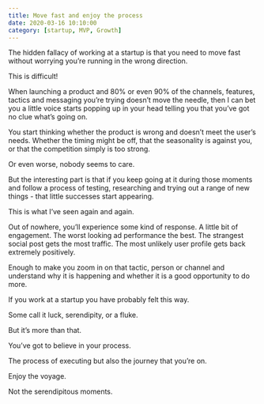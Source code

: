 ```yaml
---
title: Move fast and enjoy the process
date: 2020-03-16 10:10:00
category: [startup, MVP, Growth]
---
```


The hidden fallacy of working at a startup is that you need to move fast without worrying you’re running in the wrong direction.

This is difficult!

When launching a product and 80% or even 90% of the channels, features, tactics and messaging you’re trying doesn’t move the needle, then I can bet you a little voice starts popping up in your head telling you that you’ve got no clue what’s going on.

You start thinking whether the product is wrong and doesn’t meet the user’s needs. Whether the timing might be off, that the seasonality is against you, or that the competition simply is too strong.

Or even worse, nobody seems to care.

But the interesting part is that if you keep going at it during those moments and follow a process of testing, researching and trying out a range of new things - that little successes start appearing.

This is what I’ve seen again and again.

Out of nowhere, you’ll experience some kind of response. A little bit of engagement. The worst looking ad performance the best. The strangest social post gets the most traffic. The most unlikely user profile gets back extremely positively.

Enough to make you zoom in on that tactic, person or channel and understand why it is happening and whether it is a good opportunity to do more.

If you work at a startup you have probably felt this way.

Some call it luck, serendipity, or a fluke.

But it’s more than that.

You’ve got to believe in your process.

The process of executing but also the journey that you’re on. 

Enjoy the voyage.

Not the serendipitous moments.

